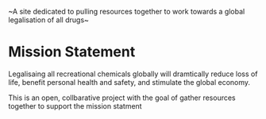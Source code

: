 ~A site dedicated to pulling resources together to work towards a global legalisation of all drugs~


# Mission Statement

Legalisaing all recreational chemicals globally will dramtically reduce loss of life, benefit personal health and safety, and stimulate the global economy.

This is an open, collbarative project with the goal of gather resources together to support the mission statment
